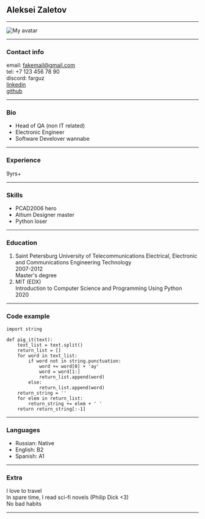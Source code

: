 ## Aleksei Zaletov
***
![My avatar](https://upload.wikimedia.org/wikipedia/ru/8/8d/%D0%A1%D0%BB%D0%BE%D1%83%D0%BF%D0%BE%D0%BA.png)
***
### Contact info
email: fakemail@gmail.com  
tel: +7 123 456 78 90  
discord: farguz  
[linkedin](https://www.linkedin.com/in/aleksei-zaletov-92a2b0225/)   
[github](https://github.com/farguz)
***
### Bio
* Head of QA (non IT related)
* Electronic Engineer
* Software Develover wannabe
***
### Experience
9yrs+
***
### Skills
* PCAD2006 hero
* Altium Designer master
* Python loser
***
### Education
1. Saint Petersburg University of Telecommunications Electrical, Electronic and Communications Engineering Technology   
2007-2012   
Master's degree
1. MIT (EDX)   
Introduction to Computer Science and Programming Using Python   
2020
***
### Code example
```
import string

def pig_it(text):
    text_list = text.split()
    return_list = []
    for word in text_list:
        if word not in string.punctuation:
            word += word[0] + 'ay'
            word = word[1:]
            return_list.append(word)
        else:
            return_list.append(word)
    return_string = ''
    for elem in return_list:
        return_string += elem + ' '
    return return_string[:-1]
 ```
***
### Languages
* Russian: Native
* English: B2
* Spanish: A1
***
### Extra
I love to travel   
In spare time, I read sci-fi novels (Philip Dick <3)   
No bad habits
***
